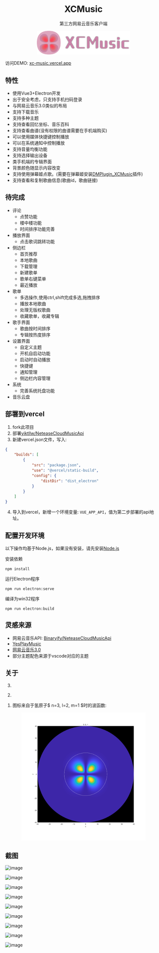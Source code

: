 <h1 align="center"> 
    XCMusic
</h1>
<p align="center">
    第三方网易云音乐客户端
</p>
<div align="center">
	<img src="./src/assets/logo.svg" style="width:300px;">
</div>

访问DEMO: [xc-music.vercel.app](https://xc-music.vercel.app/)


## 特性
- 使用Vue3+Electron开发
- 出于安全考虑，只支持手机扫码登录
- 与网易云音乐3.0类似的布局
- 支持下载音乐
- 支持多种主题
- 支持查看回忆坐标、音乐百科
- 支持查看曲谱(没有权限的曲谱需要在手机端购买)
- 可以使用媒体快捷键控制播放
- 可以在系统通知中控制播放
- 支持音量均衡功能
- 支持选择输出设备
- 类手机端的专辑界面
- 背景颜色随显示内容改变
- 支持使用弹幕姬点歌。(需要在弹幕姬安装[DMPlugin_XCMusic](https://github.com/yiktllw/DMPlugin_XCMusic)插件)
- 支持查看和复制歌曲信息(歌曲id，歌曲链接)

## 待完成
- 评论
    - 点赞功能
    - 楼中楼功能
    - 时间排序功能完善
- 播放界面
    - 点击歌词跳转功能
- 侧边栏
    - 首页推荐
    - 本地歌曲
    - 下载管理
    - 新建歌单
    - 歌单右键菜单
    - 最近播放
- 歌单
    - 多选操作,使用ctrl,shift完成多选,拖拽排序
    - 播放本地歌曲
    - 处理无版权歌曲
    - 收藏歌单，收藏专辑
- 歌手界面
    - 歌曲按时间排序
    - 专辑按热度排序
- 设置界面
    - 自定义主题
    - 开机自启动功能
    - 启动时自动播放
    - 快捷键
    - 通知管理
    - 侧边栏内容管理
- 系统
    - 完善系统托盘功能
- 音乐云盘

## 部署到vercel
1. fork此项目
2. 部署[yiktllw/NeteaseCloudMusicApi](https://github.com/yiktllw/NeteaseCloudMusicApi)
3. 新建vercel.json文件，写入:
```json
{
    "builds": [
        {
            "src": "package.json",
            "use": "@vercel/static-build",
            "config": {
                "distDir": "dist_electron" 
            }
        }
    ]
}
```
4. 导入到vercel，新增一个环境变量: `VUE_APP_API`，值为第二步部署的api地址。

## 配置开发环境
以下操作均基于Node.js，如果没有安装，请先安装[Node.js](https://nodejs.org/zh-cn)

安装依赖
```
npm install
```
运行Electron程序
```
npm run electron:serve
```
编译为win32程序
```
npm run electron:build
```

## 灵感来源

- 网易云音乐API: [Binaryify/NeteaseCloudMusicApi](https://github.com/Binaryify/NeteaseCloudMusicApi)
- [YesPlayMusic](https://github.com/qier222/YesPlayMusic)
- [网易云音乐3.0](https://music.163.com)
- 部分主题配色来源于vscode对应的主题

## 关于
3. 
<div> </div>

2. 
<div> </div>

1. 图标来自于氢原子$ n=3, l=2, m=1 $时的波函数:

<div align="center">
	<img src="./src/assets/Hydrogen_n=3_l=2_m=1.png" style="width:400px;">
</div>

## 截图

![image](https://github.com/user-attachments/assets/97cfc4f3-3dfa-4305-8476-076cf2b75b3a)

![image](https://github.com/user-attachments/assets/07d9be0a-c8d4-4ce8-b2fc-9ab9f312e63e)

![image](https://github.com/user-attachments/assets/5ce78c42-dc6e-4291-8121-90783345cd23)

![image](https://github.com/user-attachments/assets/3b4752e2-40c1-44e1-8d36-1daafdc95a35)

![image](https://github.com/user-attachments/assets/ab8c65c3-9ba6-4187-b3c0-1d7ee229171f)

![image](https://github.com/user-attachments/assets/c73aadfa-7106-4057-b1f2-d3de46843c9c)

![image](https://github.com/user-attachments/assets/b5830b60-7e2e-41b7-908b-422bfa9507d0)

![image](https://github.com/user-attachments/assets/018da082-53fe-4ee4-af47-0df249664481)

![image](https://github.com/user-attachments/assets/6deab329-c083-41e2-b913-735247fbe66d)

